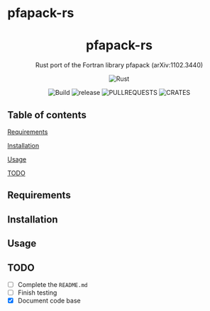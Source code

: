 # pfapack-rs

<div align="center">

# pfapack-rs

Rust port of the Fortran library pfapack (arXiv:1102.3440)

![Rust](https://img.shields.io/badge/rust-%23000000.svg?style=for-the-badge&logo=rust&logoColor=white)

![Build](https://img.shields.io/github/actions/workflow/status/Duumbo/pfapack-rs/rust.yml?color=%23a3d1af&style=for-the-badge) ![release](https://img.shields.io/github/v/tag/Duumbo/pfapack-rs?style=for-the-badge)
![PULLREQUESTS](https://img.shields.io/github/issues-pr-closed/Duumbo/pfapack-rs?color=blue&style=for-the-badge) ![CRATES](https://img.shields.io/crates/v/pfapack?style=for-the-badge)

</div>

## Table of contents

[Requirements](#requirements)

[Installation](#installation)

[Usage](#usage)

[TODO](#todo)

## Requirements

## Installation

## Usage

## TODO

- [ ] Complete the `README.md`
- [ ] Finish testing
- [x] Document code base
